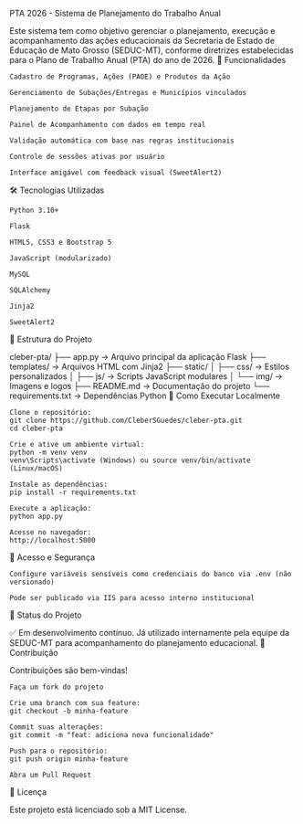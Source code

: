 PTA 2026 - Sistema de Planejamento do Trabalho Anual

Este sistema tem como objetivo gerenciar o planejamento, execução e acompanhamento das ações educacionais da Secretaria de Estado de Educação de Mato Grosso (SEDUC-MT), conforme diretrizes estabelecidas para o Plano de Trabalho Anual (PTA) do ano de 2026.
🚀 Funcionalidades

    Cadastro de Programas, Ações (PAOE) e Produtos da Ação

    Gerenciamento de Subações/Entregas e Municípios vinculados

    Planejamento de Etapas por Subação

    Painel de Acompanhamento com dados em tempo real

    Validação automática com base nas regras institucionais

    Controle de sessões ativas por usuário

    Interface amigável com feedback visual (SweetAlert2)

🛠️ Tecnologias Utilizadas

    Python 3.10+

    Flask

    HTML5, CSS3 e Bootstrap 5

    JavaScript (modularizado)

    MySQL

    SQLAlchemy

    Jinja2

    SweetAlert2

📁 Estrutura do Projeto

cleber-pta/
├── app.py → Arquivo principal da aplicação Flask
├── templates/ → Arquivos HTML com Jinja2
├── static/
│ ├── css/ → Estilos personalizados
│ ├── js/ → Scripts JavaScript modulares
│ └── img/ → Imagens e logos
├── README.md → Documentação do projeto
└── requirements.txt → Dependências Python
🧪 Como Executar Localmente

    Clone o repositório:
    git clone https://github.com/CleberSGuedes/cleber-pta.git
    cd cleber-pta

    Crie e ative um ambiente virtual:
    python -m venv venv
    venv\Scripts\activate (Windows) ou source venv/bin/activate (Linux/macOS)

    Instale as dependências:
    pip install -r requirements.txt

    Execute a aplicação:
    python app.py

    Acesse no navegador:
    http://localhost:5000

🔐 Acesso e Segurança

    Configure variáveis sensíveis como credenciais do banco via .env (não versionado)

    Pode ser publicado via IIS para acesso interno institucional

📌 Status do Projeto

✅ Em desenvolvimento contínuo. Já utilizado internamente pela equipe da SEDUC-MT para acompanhamento do planejamento educacional.
🤝 Contribuição

Contribuições são bem-vindas!

    Faça um fork do projeto

    Crie uma branch com sua feature:
    git checkout -b minha-feature

    Commit suas alterações:
    git commit -m "feat: adiciona nova funcionalidade"

    Push para o repositório:
    git push origin minha-feature

    Abra um Pull Request

📄 Licença

Este projeto está licenciado sob a MIT License.
